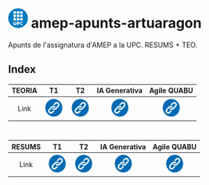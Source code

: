 # <img src="assets/UPClogo.png" alt="Logo_UPC svg" width="40" height="40"> amep-apunts-artuaragon 

Apunts de l'assignatura d'AMEP a la UPC. RESUMS + TEO.

## Index

| TEORIA |                                    T1                                     |                                  T2                                   | IA Generativa | Agile QUABU
| :---: | :-----------------------------------------------------------------------: | :-------------------------------------------------------------------: | :-: |:-: |
| Link  | [<img src="assets/linkicon.png" alt="link" width="40" height="40">]() | [<img src="assets/linkicon.png" alt="link" width="40" height="40">]() | [<img src="assets/linkicon.png" alt="link" width="40" height="40">]()| [<img src="assets/linkicon.png" alt="link" width="40" height="40">]() |

#

| RESUMS |                                    T1                                     |                                  T2                                   | IA Generativa | Agile QUABU
| :---: | :-----------------------------------------------------------------------: | :-------------------------------------------------------------------: | :-: |:-: |
| Link  | [<img src="assets/linkicon.png" alt="link" width="40" height="40">](https://github.com/artHub-j/amep-apunts-artuaragon/blob/main/T1-apunts.md) | [<img src="assets/linkicon.png" alt="link" width="40" height="40">](https://github.com/artHub-j/amep-apunts-artuaragon/blob/main/T2-apunts.md)|[<img src="assets/linkicon.png" alt="link" width="40" height="40">](https://github.com/artHub-j/amep-apunts-artuaragon/blob/main/IA_Generativa-apunts.md)|[<img src="assets/linkicon.png" alt="link" width="40" height="40">](https://github.com/artHub-j/amep-apunts-artuaragon/blob/main/Agile_QUABU-apunts.md) |

#